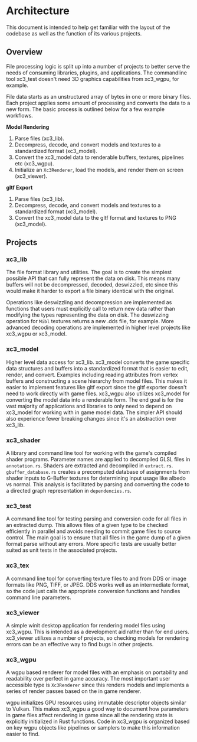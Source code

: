 # Architecture
This document is intended to help get familiar with the layout of the codebase as well as the function of its various projects.

## Overview
File processing logic is split up into a number of projects to better serve the needs of consuming libraries, plugins, and applications. The commandline tool xc3_test doesn't need 3D graphics capabilities from xc3_wgpu, for example. 

File data starts as an unstructured array of bytes in one or more binary files. Each project applies some amount of processing and converts the data to a new form. The basic process is outlined below for a few example workflows.

**Model Rendering**
1. Parse files (xc3_lib).
2. Decompress, decode, and convert models and textures to a standardized format (xc3_model).
3. Convert the xc3_model data to renderable buffers, textures, pipelines etc (xc3_wgpu).
4. Initialize an `Xc3Renderer`, load the models, and render them on screen (xc3_viewer).

**gltf Export**
1. Parse files (xc3_lib).
2. Decompress, decode, and convert models and textures to a standardized format (xc3_model).
3. Convert the xc3_model data to the gltf format and textures to PNG (xc3_model).

## Projects
### xc3_lib
The file format library and utilities. The goal is to create the simplest possible API that can fully represent the data on disk. This means many buffers will not be decompressed, decoded, deswizzled, etc since this would make it harder to export a file binary identical with the original. 

Operations like deswizzling and decompression are implemented as functions that users must explicitly call to return new data rather than modifying the types representing the data on disk. The deswizzing operation for `Mibl` textures returns a new .dds file, for example. More advanced decoding operations are implemented in higher level projects like xc3_wgpu or xc3_model.

### xc3_model
Higher level data access for xc3_lib. xc3_model converts the game specific data structures and buffers into a standardized format that is easier to edit, render, and convert. Examples including reading attributes from vertex buffers and constructing a scene hierarchy from model files. This makes it easier to implement features like gltf export since the gltf exporter doesn't need to work directly with game files. xc3_wgpu also utilizes xc3_model for converting the model data into a renderable form. The end goal is for the vast majority of applications and libraries to only need to depend on xc3_model for working with in game model data. The simpler API should also experience fewer breaking changes since it's an abstraction over xc3_lib.

### xc3_shader
A library and command line tool for working with the game's compiled shader programs. Parameter names are applied to decompiled GLSL files in `annotation.rs`. Shaders are extracted and decompiled in `extract.rs`. `gbuffer_database.rs` creates a precomputed database of assignments from shader inputs to G-Buffer textures for determining input usage like albedo vs normal. This analysis is facilitated by parsing and converting the code to a directed graph representation in `dependencies.rs`.

### xc3_test
A command line tool for testing parsing and conversion code for all files in an extracted dump. This allows files of a given type to be checked efficiently in parallel and avoids needing to commit game files to source control. The main goal is to ensure that all files in the game dump of a given format parse without any errors. More specific tests are usually better suited as unit tests in the associated projects.

### xc3_tex
A command line tool for converting texture files to and from DDS or image formats like PNG, TIFF, or JPEG. DDS works well as an intermediate format, so the code just calls the appropriate conversion functions and handles command line parameters.

### xc3_viewer
A simple winit desktop application for rendering model files using xc3_wgpu. This is intended as a development aid rather than for end users. xc3_viewer utilizes a number of projects, so checking models for rendering errors can be an effective way to find bugs in other projects.

### xc3_wgpu
A wgpu based renderer for model files with an emphasis on portability and readability over perfect in game accuracy. The most important user accessible type is `Xc3Renderer` since this renders models and implements a series of render passes based on the in game renderer.

wgpu initializes GPU resources using immutable descriptor objects similar to Vulkan. This makes xc3_wgpu a good way to document how parameters in game files affect rendering in game since all the rendering state is explicitly initialized in Rust functions. Code in xc3_wgpu is organized based on key wgpu objects like pipelines or samplers to make this information easier to find.
